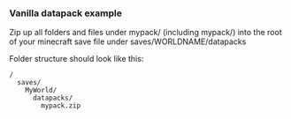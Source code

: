 ### Vanilla datapack example

Zip up all folders and files under mypack/ (including mypack/) into the root of your minecraft save file under saves/WORLDNAME/datapacks

Folder structure should look like this:

```
/
  saves/
    MyWorld/
      datapacks/
        mypack.zip
```


